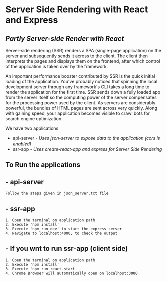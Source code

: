 # Server Side Rendering with React and Express
## _Partly Server-side Render with React_

Server-side rendering (SSR) renders a SPA (single-page application) on the server and subsequently sends it across to the client. The client then interprets the pages and displays them on the frontend, after which control of the application is taken over by the framework.

An important performance booster contributed by SSR is the quick initial loading of the application. You've probably noticed that spinning the local development server through any framework's CLI takes a long time to render the application for the first time. SSR sends down a fully loaded app from the server itself so the computing power of the server compensates for the processing power used by the client. As servers are considerably powerful, the bundles of HTML pages are sent across very quickly. Along with gaining speed, your application becomes visible to crawl bots for search engine optimization.

We have two applications
- api-server - _Uses json-server to expose data to the application (cors is enabled)_
- ssr-app - _Uses create-react-app and express for Server Side Rendering_

## To Run the applications

## - api-server
    Follow the steps given in json_server.txt file

## - ssr-app
    1. Open the terminal on application path
    2. Execute 'npm install'
    3. Execute 'npm run dev' to start the express server
    4. Navigate to localhost:4000, to check the output
    
## - If you wnt to run ssr-app (client side)
    1. Open the terminal on application path
    2. Execute 'npm install'
    3. Execute 'npm run react-start'
    4. Chrome Browser will automatically open on localhost:3000